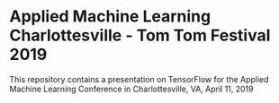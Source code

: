 # Applied Machine Learning Charlottesville - Tom Tom Festival 2019

This repository contains a presentation on TensorFlow for the Applied Machine Learning Conference in Charlottesville, VA, April 11, 2019
